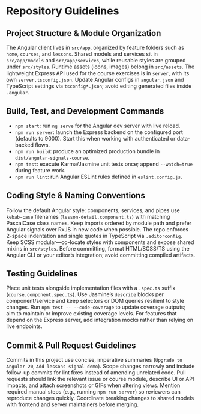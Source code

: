 # Repository Guidelines

## Project Structure & Module Organization
The Angular client lives in `src/app`, organized by feature folders such as `home`, `courses`, and `lessons`. Shared models and services sit in `src/app/models` and `src/app/services`, while reusable styles are grouped under `src/styles`. Runtime assets (icons, images) belong in `src/assets`. The lightweight Express API used for the course exercises is in `server`, with its own `server.tsconfig.json`. Update Angular configs in `angular.json` and TypeScript settings via `tsconfig*.json`; avoid editing generated files inside `.angular`.

## Build, Test, and Development Commands
- `npm start`: run `ng serve` for the Angular dev server with live reload.
- `npm run server`: launch the Express backend on the configured port (defaults to 9000). Start this when working with authenticated or data-backed flows.
- `npm run build`: produce an optimized production bundle in `dist/angular-signals-course`.
- `npm test`: execute Karma/Jasmine unit tests once; append `--watch=true` during feature work.
- `npm run lint`: run Angular ESLint rules defined in `eslint.config.js`.

## Coding Style & Naming Conventions
Follow the default Angular style: components, services, and pipes use `kebab-case` filenames (`lesson-detail.component.ts`) with matching PascalCase class names. Keep imports ordered by module path and prefer Angular signals over RxJS in new code when possible. The repo enforces 2-space indentation and single quotes in TypeScript via `.editorconfig`. Keep SCSS modular—co-locate styles with components and expose shared mixins in `src/styles`. Before committing, format HTML/SCSS/TS using the Angular CLI or your editor’s integration; avoid committing compiled artifacts.

## Testing Guidelines
Place unit tests alongside implementation files with a `.spec.ts` suffix (`course.component.spec.ts`). Use Jasmine’s `describe` blocks per component/service and keep selectors or DOM queries resilient to style changes. Run `npm test -- --code-coverage` to update coverage outputs; aim to maintain or improve existing coverage levels. For features that depend on the Express server, add integration mocks rather than relying on live endpoints.

## Commit & Pull Request Guidelines
Commits in this project use concise, imperative summaries (`Upgrade to Angular 20`, `Add lessons signal demo`). Scope changes narrowly and include follow-up commits for lint fixes instead of amending unrelated code. Pull requests should link the relevant issue or course module, describe UI or API impacts, and attach screenshots or GIFs when altering views. Mention required manual steps (e.g., running `npm run server`) so reviewers can reproduce changes quickly. Coordinate breaking changes to shared models with frontend and server maintainers before merging.
